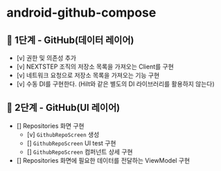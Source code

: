 # android-github-compose

## 🚀 1단계 - GitHub(데이터 레이어)

- [v] 권한 및 의존성 추가
- [v] NEXTSTEP 조직의 저장소 목록을 가져오는 Client를 구현
- [v] 네트워크 요청으로 저장소 목록을 가져오는 기능 구현
- [v] 수동 DI를 구현한다. (Hilt와 같은 별도의 DI 라이브러리를 활용하지 않는다)

## 🚀 2단계 - GitHub(UI 레이어)

- [] Repositories 화면 구현
  - [v] `GithubRepoScreen` 생성
  - [] `GithubRepoScreen` UI test 구현
  - [] `GithubRepoScreen` 컴퍼넌트 상세 구현
- [] Repositories 화면에 필요한 데이터를 전달하는 ViewModel 구현
